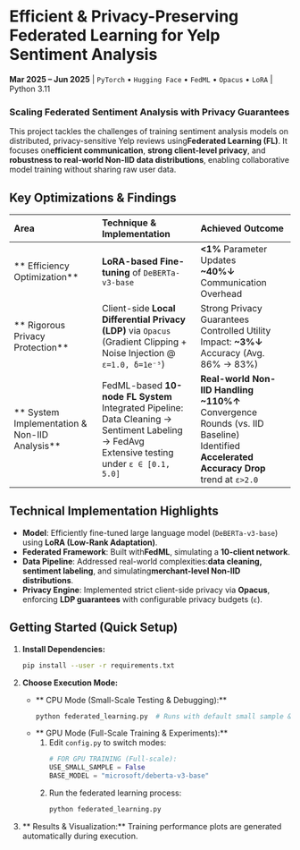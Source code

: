 # Efficient & Privacy-Preserving Federated Learning for Yelp Sentiment Analysis

​**Mar 2025 – Jun 2025**​ | `PyTorch` • `Hugging Face` • `FedML` • `Opacus` • `LoRA` | Python 3.11

### Scaling Federated Sentiment Analysis with Privacy Guarantees
This project tackles the challenges of training sentiment analysis models on distributed, privacy-sensitive Yelp reviews using ​**Federated Learning (FL)​**. It focuses on ​**efficient communication**, ​**strong client-level privacy**, and ​**robustness to real-world Non-IID data distributions**, enabling collaborative model training without sharing raw user data.

## Key Optimizations & Findings

| ​**Area**​                            | ​**Technique & Implementation**​             | ​**Achieved Outcome**​                                                                  |
| :---------------------------------- | :----------------------------------------- | :------------------------------------------------------------------------------------ |
| ​** Efficiency Optimization**​       | ​**LoRA-based Fine-tuning**​ of `DeBERTa-v3-base` | ​**​<1%​**​ Parameter Updates <br> ​**~40%↓**​ Communication Overhead                 |
| ​** Rigorous Privacy Protection**​  | Client-side ​**Local Differential Privacy (LDP)​**​ via `Opacus` <br> (Gradient Clipping + Noise Injection @ `ε=1.0, δ=1e⁻⁵`) | Strong Privacy Guarantees <br> Controlled Utility Impact: ​**~3%↓**​ Accuracy (Avg. 86% → 83%) |
| ​** System Implementation & Non-IID Analysis**​ | FedML-based ​**10-node FL System**​ <br> Integrated Pipeline: Data Cleaning → Sentiment Labeling → FedAvg <br> Extensive testing under `ε ∈ [0.1, 5.0]` | ​**Real-world Non-IID Handling**​ <br> ​**~110%↑**​ Convergence Rounds (vs. IID Baseline) <br> Identified ​**Accelerated Accuracy Drop**​ trend at `ε>2.0` |

## Technical Implementation Highlights

*   ​**Model**: Efficiently fine-tuned large language model (`DeBERTa-v3-base`) using ​**LoRA (Low-Rank Adaptation)​**.
*   ​**Federated Framework**: Built with ​**FedML**, simulating a ​**10-client network**.
*   ​**Data Pipeline**: Addressed real-world complexities: ​**data cleaning, sentiment labeling**, and simulating ​**merchant-level Non-IID distributions**.
*   ​**Privacy Engine**: Implemented strict client-side privacy via ​**Opacus**, enforcing ​**LDP guarantees**​ with configurable privacy budgets (`ε`).

## Getting Started (Quick Setup)

1.  ​**Install Dependencies:​**​

    ```bash
    pip install --user -r requirements.txt
    ```

2.  ​**Choose Execution Mode:​**​

    *   ​** CPU Mode (Small-Scale Testing & Debugging):​**​
        ```bash
        python federated_learning.py  # Runs with default small sample & model
        ```
    *   ​** GPU Mode (Full-Scale Training & Experiments):​**​
        1.  Edit `config.py` to switch modes:
            ```python
            # FOR GPU TRAINING (Full-scale):
            USE_SMALL_SAMPLE = False
            BASE_MODEL = "microsoft/deberta-v3-base"
            ```
        2.  Run the federated learning process:
            ```bash
            python federated_learning.py
            ```

3.  ​** Results & Visualization:​**​ Training performance plots are generated automatically during execution.
